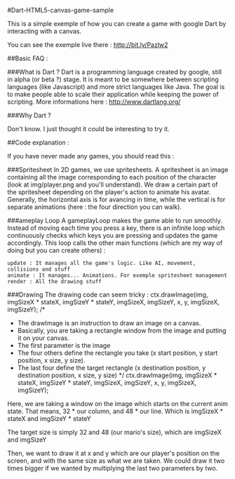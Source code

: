 #Dart-HTML5-canvas-game-sample

This is a simple exemple of how you can create a game with google Dart by interacting with a canvas.

You can see the exemple live there : http://bit.ly/Pazlw2

##Basic FAQ :

###What is Dart ?
Dart is a programming language created by google, still in alpha (or beta ?) stage.
It is meant to be somewhere between scripting languages (like Javascript) and more strict languages like Java. The goal is to make people able to scale their application while keeping the power of scripting.
More informations here : http://www.dartlang.org/

###Why Dart ?

Don't know. I just thought it could be interesting to try it.


##Code explanation :

If you have never made any games, you should read this :

###Spritesheet
In 2D games, we use spritesheets. A spritesheet is an image containing all the image corresponding to each position of the character (look at img/player.png and you'll understand). We draw a certain part of the spritesheet depending on the player's action to animate his avatar.
Generally, the horizontal axis is for avancing in time, while the vertical is for separate animations (here : the four direction you can walk).

###ameplay Loop
A gameplayLoop makes the game able to run smoothly. Instead of moving each time you press a key, there is an infinite loop which continuously checks which keys you are pressing and updates the game accordingly.
This loop calls the other main functions (which are my way of doing but you can create others) :

	update : It manages all the game's logic. Like AI, movement, collisions and stuff
	animate : It manages... Animations. For exemple spritesheet management
	render : All the drawing stuff

###Drawing
The drawing code can seem tricky :
ctx.drawImage(img, imgSizeX * stateX, imgSizeY * stateY, imgSizeX, imgSizeY, x, y, imgSizeX, imgSizeY);
  /*
   * The drawImage is an instruction to draw an image on a canvas. 
   * Basically, you are taking a rectangle window from the image and putting it on your canvas.
   * The first parameter is the image
   * The four others define the rectangle you take (x start position, y start position, x size, y size).
   * The last four define the target rectangle (x destination position, y destination position, x size, y size)
   */
  ctx.drawImage(img, imgSizeX * stateX, imgSizeY * stateY, imgSizeX, imgSizeY, x, y, imgSizeX, imgSizeY);

Here, we are taking a window on the image which starts on the current anim state. That means, 32 * our column, and 48 * our line. Which is imgSizeX * stateX and imgSizeY * stateY

The target size is simply 32 and 48 (our mario's size), which are imgSizeX and imgSizeY

Then, we want to draw it at x and y which are our player's position on the screen, and with the same size as what we are taken. We could draw it two times bigger if we wanted by multiplying the last two parameters by two.